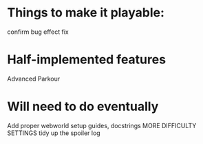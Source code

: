 # Things to make it playable:
confirm bug effect fix

# Half-implemented features
Advanced Parkour

# Will need to do eventually
Add proper webworld setup guides, docstrings
MORE DIFFICULTY SETTINGS
tidy up the spoiler log
